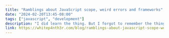 ```yaml
---
title: "Ramblings about JavaScript scope, weird errors and frameworks"
date: "2024-02-20T13:45-08:00"
tags: ["javascript", "development"]
description: "I did learn the thing. But I forgot to remember the thing."
link: https://whitep4nth3r.com/blog/ramblings-about-javascript-scope-weird-errors-frameworks/
---
```

